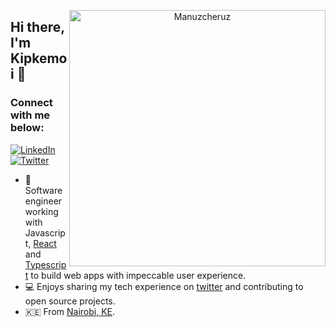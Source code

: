 <p align="center">
<a href="https://github.com/manuzcheruz">
<img align="right" width="410"  src="https://github-readme-stats.vercel.app/api?username=manuzcheruz&show_icons=true&theme=gotham&include_all_commits=true&count_private=true" alt="Manuzcheruz" />
</a>
</p>

## Hi there, I'm Kipkemoi 👋

### Connect with me below:

<p align="left">
<a href="https://www.linkedin.com/in/kipkemoi/">
<img src="https://img.shields.io/badge/-LinkedIn-%233781da" alt="LinkedIn"/></a>
<a href="https://twitter.com/Kipkemoi__">
<img src="https://img.shields.io/badge/-Twitter-%231DA1F2" alt="Twitter" /></a> 
</p>

* 📱 Software engineer working with Javascript, [React](https://reactjs.org/) and [Typescript](https://www.typescriptlang.org/) to build web apps with impeccable user experience.
* 💻 Enjoys sharing my tech experience on [twitter](https://twitter.com/Kipkemoi__) and contributing to open source projects.
* 🇰🇪 From [Nairobi, KE]().
